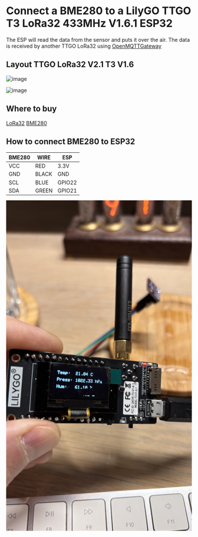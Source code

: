 # Connect a BME280 to a LilyGO TTGO T3 LoRa32 433MHz V1.6.1 ESP32

The ESP will read the data from the sensor and puts it over the air.
The data is received by another TTGO LoRa32 using [OpenMQTTGateway](https://docs.openmqttgateway.com/)

## Layout TTGO LoRa32 V2.1 T3 V1.6

![image](https://github.com/umbm/TTGO-LoRa32-V2.1-T3_V1.6/blob/master/T3_1.6.jpg)

![image](https://www.tinytronics.nl/image/cache/catalog/products_2023/bme280-digital-barometer-pressure-and-humidity-sensor-module-back-1500x1500.jpg)

## Where to buy

[LoRa32](https://www.tinytronics.nl/nl/development-boards/microcontroller-boards/met-lora/lilygo-ttgo-t3-lora32-433mhz-v1.6.1-esp32)
[BME280](https://www.tinytronics.nl/nl/sensoren/lucht/druk/bme280-digitale-barometer-druk-en-vochtigheid-sensor-module)

## How to connect BME280 to ESP32
BME280 | WIRE | ESP
------------ | -------- | -------------
VCC | RED | 3.3V
GND | BLACK | GND
SCL | BLUE | GPIO22
SDA | GREEN | GPIO21

![image](https://github.com/resimons/esp32-lilygo-bme280/blob/main/images/IMG_7154.jpg)
